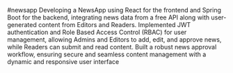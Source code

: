#newsapp
 Developing a NewsApp using React for the frontend and Spring Boot for the backend, integrating news data from a
 free API along with user-generated content from Editors and Readers. Implemented JWT authentication and Role
Based Access Control (RBAC) for user management, allowing Admins and Editors to add, edit, and approve news,
 while Readers can submit and read content. Built a robust news approval workflow, ensuring secure and seamless
 content management with a dynamic and responsive user interface
